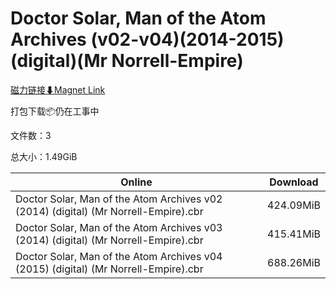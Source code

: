 # Doctor Solar, Man of the Atom Archives (v02-v04)(2014-2015)(digital)(Mr Norrell-Empire)

[磁力链接⬇Magnet Link](magnet:?xt=urn:btih:23f1c113cb0a424103db6a1d9a599bb5d6c2f6bf&dn=Doctor%20Solar%2C%20Man%20of%20the%20Atom%20Archives%20%28v02-v04%29%282014-2015%29%28digital%29%28Mr%20Norrell-Empire%29)

打包下载📦仍在工事中

文件数：3

总大小：1.49GiB

Online | Download
--- | ---
Doctor Solar, Man of the Atom Archives v02 (2014) (digital) (Mr Norrell-Empire).cbr | 424.09MiB
Doctor Solar, Man of the Atom Archives v03 (2014) (digital) (Mr Norrell-Empire).cbr | 415.41MiB
Doctor Solar, Man of the Atom Archives v04 (2015) (digital) (Mr Norrell-Empire).cbr | 688.26MiB